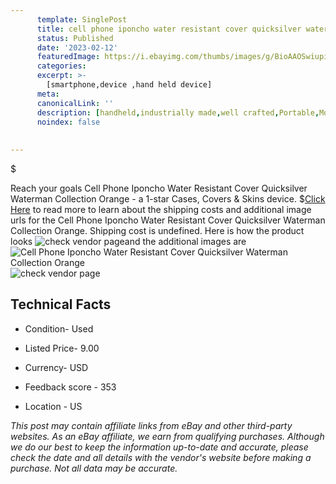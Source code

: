 ```yaml
---
      template: SinglePost
      title: cell phone iponcho water resistant cover quicksilver waterman collection orange
      status: Published
      date: '2023-02-12'
      featuredImage: https://i.ebayimg.com/thumbs/images/g/BioAAOSwiupiyj7M/s-l225.jpg
      categories: 
      excerpt: >-
        [smartphone,device ,hand held device]
      meta:
      canonicalLink: ''
      description: [handheld,industrially made,well crafted,Portable,Mobile,Compact,Convenient,Lightweight,Maneuverable,Man-portable,Miniature,Carriable,Hand-held,Light,Holdable,Transportable,Mobile device,Pocket-sized,On-the-go,Wireless,Cordless,Compact size,Convenient size, smartphone,device ,hand held device]
      noindex: false
      
        
---
```

$

Reach your goals Cell Phone Iponcho Water Resistant Cover Quicksilver Waterman Collection Orange - a 1-star Cases, Covers & Skins device.
$[Click Here](https://www.ebay.com/itm/284890893422?hash=item4254d20c6e%3Ag%3ABioAAOSwiupiyj7M&mkevt=1&mkcid=1&mkrid=711-53200-19255-0&campid=%253CePNCampaignId%253E&customid=%253CreferenceId%253E&toolid=10049) to read more to learn about the shipping costs and additional image urls for the Cell Phone Iponcho Water Resistant Cover Quicksilver Waterman Collection Orange. Shipping cost is undefined. Here is how the product looks ![check vendor page](https://i.ebayimg.com/thumbs/images/g/BioAAOSwiupiyj7M/s-l225.jpg)and the additional images are![Cell Phone Iponcho Water Resistant Cover Quicksilver Waterman Collection Orange](https://i.ebayimg.com/images/g/BioAAOSwiupiyj7M/s-l1600.jpg)![check vendor page](https://origin-galleryplus.ebayimg.com/ws/web/284890893422_2_0_1/225x225.jpg,https://origin-galleryplus.ebayimg.com/ws/web/284890893422_3_0_1/225x225.jpg,https://origin-galleryplus.ebayimg.com/ws/web/284890893422_4_0_1/225x225.jpg,https://origin-galleryplus.ebayimg.com/ws/web/284890893422_5_0_1/225x225.jpg)



 ## Technical Facts 



     
      

 - Condition- Used 


      

 - Listed Price- 9.00 


      

 - Currency- USD 


      

 - Feedback score - 353 


      

 - Location - US 


      
      

 *_This post may contain affiliate links from eBay and other third-party websites. As an eBay affiliate, we earn from qualifying purchases. Although we do our best to keep the information up-to-date and accurate, please check the date and all details with the vendor's website before making a purchase. Not all data may be accurate._*






